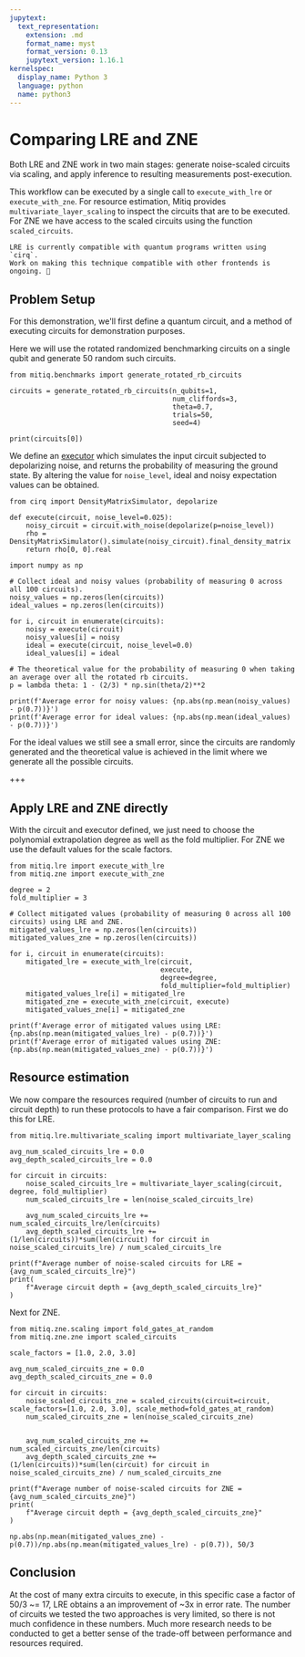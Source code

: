 ```yaml
---
jupytext:
  text_representation:
    extension: .md
    format_name: myst
    format_version: 0.13
    jupytext_version: 1.16.1
kernelspec:
  display_name: Python 3
  language: python
  name: python3
---
```


# Comparing LRE and ZNE

Both LRE and ZNE work in two main stages: generate noise-scaled circuits via scaling, and apply inference to resulting measurements post-execution.

This workflow can be executed by a single call to `execute_with_lre` or `execute_with_zne`.
For resource estimation, Mitiq provides `multivariate_layer_scaling` to inspect the circuits that are to be executed.
For ZNE we have access to the scaled circuits using the function `scaled_circuits`.

```{danger}
LRE is currently compatible with quantum programs written using `cirq`.
Work on making this technique compatible with other frontends is ongoing. 🚧
```

## Problem Setup

For this demonstration, we'll first define a quantum circuit, and a method of executing circuits for demonstration purposes.

Here we will use the rotated randomized benchmarking circuits on a single qubit and generate 50 random such circuits.

```{code-cell} ipython3
from mitiq.benchmarks import generate_rotated_rb_circuits

circuits = generate_rotated_rb_circuits(n_qubits=1, 
                                        num_cliffords=3, 
                                        theta=0.7, 
                                        trials=50, 
                                        seed=4)

print(circuits[0])
```

We define an [executor](executors.md) which simulates the input circuit subjected to depolarizing noise, and returns the probability of measuring the ground state.
By altering the value for `noise_level`, ideal and noisy expectation values can be obtained.

```{code-cell} ipython3
from cirq import DensityMatrixSimulator, depolarize

def execute(circuit, noise_level=0.025):
    noisy_circuit = circuit.with_noise(depolarize(p=noise_level))
    rho = DensityMatrixSimulator().simulate(noisy_circuit).final_density_matrix
    return rho[0, 0].real
```

```{code-cell} ipython3
import numpy as np

# Collect ideal and noisy values (probability of measuring 0 across all 100 circuits).
noisy_values = np.zeros(len(circuits))
ideal_values = np.zeros(len(circuits))

for i, circuit in enumerate(circuits):
    noisy = execute(circuit)
    noisy_values[i] = noisy
    ideal = execute(circuit, noise_level=0.0)
    ideal_values[i] = ideal
```

```{code-cell} ipython3
# The theoretical value for the probability of measuring 0 when taking an average over all the rotated rb circuits.
p = lambda theta: 1 - (2/3) * np.sin(theta/2)**2 

print(f'Average error for noisy values: {np.abs(np.mean(noisy_values) - p(0.7))}')
print(f'Average error for ideal values: {np.abs(np.mean(ideal_values) - p(0.7))}')
```

For the ideal values we still see a small error, since the circuits are randomly generated and the theoretical value is achieved in the limit where we generate all the possible circuits.

+++

## Apply LRE and ZNE directly

With the circuit and executor defined, we just need to choose the polynomial extrapolation degree as well as the fold multiplier. For ZNE we use the default values for the scale factors.

```{code-cell} ipython3
from mitiq.lre import execute_with_lre
from mitiq.zne import execute_with_zne

degree = 2
fold_multiplier = 3

# Collect mitigated values (probability of measuring 0 across all 100 circuits) using LRE and ZNE.
mitigated_values_lre = np.zeros(len(circuits))
mitigated_values_zne = np.zeros(len(circuits))

for i, circuit in enumerate(circuits):
    mitigated_lre = execute_with_lre(circuit,
                                     execute,
                                     degree=degree,
                                     fold_multiplier=fold_multiplier)
    mitigated_values_lre[i] = mitigated_lre
    mitigated_zne = execute_with_zne(circuit, execute)
    mitigated_values_zne[i] = mitigated_zne
```

```{code-cell} ipython3
print(f'Average error of mitigated values using LRE: {np.abs(np.mean(mitigated_values_lre) - p(0.7))}')
print(f'Average error of mitigated values using ZNE: {np.abs(np.mean(mitigated_values_zne) - p(0.7))}')
```

## Resource estimation

We now compare the resources required (number of circuits to run and circuit depth) to run these protocols to have a fair comparison. First we do this for LRE.

```{code-cell} ipython3
from mitiq.lre.multivariate_scaling import multivariate_layer_scaling

avg_num_scaled_circuits_lre = 0.0
avg_depth_scaled_circuits_lre = 0.0

for circuit in circuits:
    noise_scaled_circuits_lre = multivariate_layer_scaling(circuit, degree, fold_multiplier)
    num_scaled_circuits_lre = len(noise_scaled_circuits_lre)

    avg_num_scaled_circuits_lre += num_scaled_circuits_lre/len(circuits)
    avg_depth_scaled_circuits_lre += (1/len(circuits))*sum(len(circuit) for circuit in noise_scaled_circuits_lre) / num_scaled_circuits_lre

print(f"Average number of noise-scaled circuits for LRE = {avg_num_scaled_circuits_lre}")
print(
    f"Average circuit depth = {avg_depth_scaled_circuits_lre}"
)
```

Next for ZNE.

```{code-cell} ipython3
from mitiq.zne.scaling import fold_gates_at_random
from mitiq.zne.zne import scaled_circuits

scale_factors = [1.0, 2.0, 3.0]

avg_num_scaled_circuits_zne = 0.0
avg_depth_scaled_circuits_zne = 0.0

for circuit in circuits:
    noise_scaled_circuits_zne = scaled_circuits(circuit=circuit, scale_factors=[1.0, 2.0, 3.0], scale_method=fold_gates_at_random)
    num_scaled_circuits_zne = len(noise_scaled_circuits_zne)


    avg_num_scaled_circuits_zne += num_scaled_circuits_zne/len(circuits)
    avg_depth_scaled_circuits_zne += (1/len(circuits))*sum(len(circuit) for circuit in noise_scaled_circuits_zne) / num_scaled_circuits_zne

print(f"Average number of noise-scaled circuits for ZNE = {avg_num_scaled_circuits_zne}")
print(
    f"Average circuit depth = {avg_depth_scaled_circuits_zne}"
)
```

```{code-cell} ipython3
np.abs(np.mean(mitigated_values_zne) - p(0.7))/np.abs(np.mean(mitigated_values_lre) - p(0.7)), 50/3
```

## Conclusion

At the cost of many extra circuits to execute, in this specific case a factor of 50/3 ~= 17, LRE obtains a an improvement of ~3x in error rate.
The number of circuits we tested the two approaches is very limited, so there is not much confidence in these numbers.
Much more research needs to be conducted to get a better sense of the trade-off between performance and resources required.
